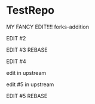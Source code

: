 # TestRepo

MY FANCY EDIT!!!!
forks-addition

EDIT #2

EDIT #3 REBASE

EDIT #4

edit in upstream

edit #5 in upstream

EDIT #5 REBASE

